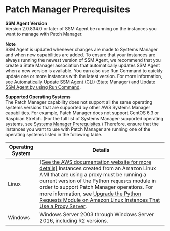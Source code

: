 # Patch Manager Prerequisites<a name="patch-manager-prerequisites"></a>

**SSM Agent Version**  
Version 2\.0\.834\.0 or later of SSM Agent be running on the instances you want to manage with Patch Manager\.

**Note**  
SSM Agent is updated whenever changes are made to Systems Manager and when new capabilities are added\. To ensure that your instances are always running the newest version of SSM Agent, we recommend that you create a State Manager association that automatically updates SSM Agent when a new version is available\. You can also use Run Command to quickly update one or more instances with the latest version\. For more information, see [Automatically Update SSM Agent \(CLI\)](sysman-state-cli.md) \(State Manager\) and [Update SSM Agent by using Run Command](rc-console.md#rc-console-agentexample)\.

**Supported Operating Systems**  
The Patch Manager capability does not support all the same operating systems versions that are supported by other AWS Systems Manager capabilities\. For example, Patch Manager does not support CentOS 6\.3 or Raspbian Stretch\. \(For the full list of Systems Manager\-supported operating systems, see [Systems Manager Prerequisites](systems-manager-prereqs.md)\.\) Therefore, ensure that the instances you want to use with Patch Manager are running one of the operating systems listed in the following table\.


| Operating System | Details | 
| --- | --- | 
|  Linux  | [\[See the AWS documentation website for more details\]](http://docs.aws.amazon.com/systems-manager/latest/userguide/patch-manager-prerequisites.html)  Instances created from an Amazon Linux AMI that are using a proxy must be running a current version of the Python `requests` module in order to support Patch Manager operations\. For more information, see [Upgrade the Python Requests Module on Amazon Linux Instances That Use a Proxy Server](sysman-proxy-with-ssm-agent-al-python-requests.md)\.  | 
|  Windows  |  Windows Server 2003 through Windows Server 2016, including R2 versions\.  | 